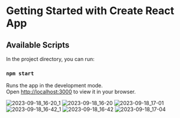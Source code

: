 # Getting Started with Create React App

## Available Scripts

In the project directory, you can run:

### `npm start`

Runs the app in the development mode.\
Open [http://localhost:3000](http://localhost:3000) to view it in your browser.

![2023-09-18_16-20_1](https://github.com/developer-juhi/React-Redux-Contact-App/assets/132571209/89373172-5102-486c-b0af-346ede37a923)
![2023-09-18_16-20](https://github.com/developer-juhi/React-Redux-Contact-App/assets/132571209/e4a05662-608a-4429-bcdd-1ab5fb74c019)
![2023-09-18_17-01](https://github.com/developer-juhi/React-Redux-Contact-App/assets/132571209/8dcc2770-6f58-48ec-9841-956c6ab3239e)
![2023-09-18_16-42_1](https://github.com/developer-juhi/React-Redux-Contact-App/assets/132571209/d99987f1-871b-47e0-9eda-3dd98a549345)
![2023-09-18_16-42](https://github.com/developer-juhi/React-Redux-Contact-App/assets/132571209/8c62ce2d-6b9d-4841-8486-ac26ffc57556)
![2023-09-18_17-04](https://github.com/developer-juhi/React-Redux-Contact-App/assets/132571209/37baf510-84b8-41bf-84b0-28e549f9f7bf)
